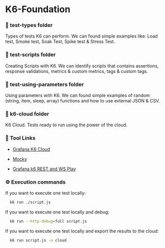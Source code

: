 # K6-Foundation

### 📂 test-types folder

Types of tests K6 can perform. We can found simple examples like: Load test, Smoke test, Soak Test, Spike test & Stress Test.

### 📂 test-scripts folder

Creating Scripts with K6. We can identify scripts that contains assertions, response validations, metrics & custom metrics, tags & custom tags.

### 📂 test-using-parameters folder

Using parameters with K6. We can found simple examples of random (string, item, sleep, array) functions and how to use external JSON & CSV.

### 📂 k6-cloud folder

K6 Cloud. Tests ready to run using the power of the cloud.

### 🔗 Tool Links

- [Grafana K6 Cloud](https://grafana.com/products/cloud/k6/)

- [Mocky](https://designer.mocky.io/)

- [Grafana k6 REST and WS Play](https://test-api.k6.io/)

### ⚙️ Execution commands

If you want to execute one test locally:

```sh
  k6 run ./script.js
```

If you want to execute one test locally and debug:

```sh
  k6 run --http-debug=full script.js
```

If you want to execute one test locally and export the results to the cloud:

```sh
  k6 run script.js -o cloud
```


